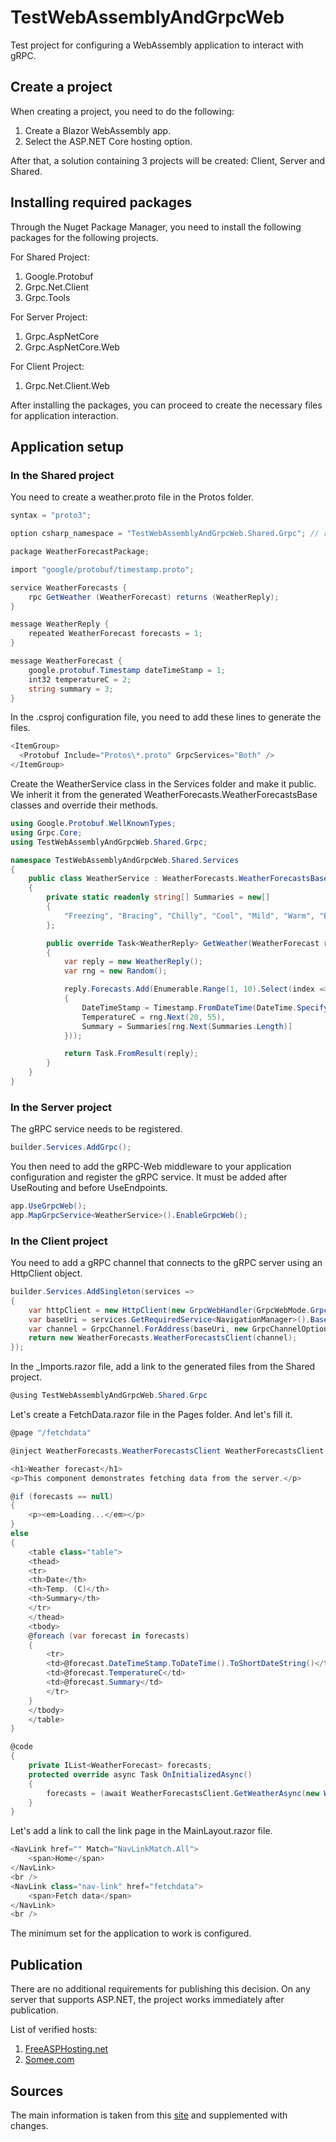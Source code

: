 # TestWebAssemblyAndGrpcWeb

Test project for configuring a WebAssembly application to interact with gRPC.

## Create a project

When creating a project, you need to do the following:
1. Create a Blazor WebAssembly app.
2. Select the ASP.NET Core hosting option.

After that, a solution containing 3 projects will be created: Client, Server and Shared.

## Installing required packages

Through the Nuget Package Manager, you need to install the following packages for the following projects.

For Shared Project:
1. Google.Protobuf
2. Grpc.Net.Client
3. Grpc.Tools

For Server Project:
1. Grpc.AspNetCore
2. Grpc.AspNetCore.Web

For Client Project:
1. Grpc.Net.Client.Web

After installing the packages, you can proceed to create the necessary files for application interaction.

## Application setup

### In the Shared project

You need to create a weather.proto file in the Protos folder.

```csharp
syntax = "proto3"; 

option csharp_namespace = "TestWebAssemblyAndGrpcWeb.Shared.Grpc"; // replace namespace with your own

package WeatherForecastPackage; 

import "google/protobuf/timestamp.proto"; 

service WeatherForecasts {
	rpc GetWeather (WeatherForecast) returns (WeatherReply); 
}

message WeatherReply {
	repeated WeatherForecast forecasts = 1; 
}

message WeatherForecast {
	google.protobuf.Timestamp dateTimeStamp = 1; 
	int32 temperatureC = 2; 
	string summary = 3; 
}
```

In the .csproj configuration file, you need to add these lines to generate the files.

```csharp
<ItemGroup>
  <Protobuf Include="Protos\*.proto" GrpcServices="Both" />
</ItemGroup>
```

Create the WeatherService class in the Services folder and make it public. We inherit it from the generated WeatherForecasts.WeatherForecastsBase classes and override their methods.

```csharp
using Google.Protobuf.WellKnownTypes;
using Grpc.Core;
using TestWebAssemblyAndGrpcWeb.Shared.Grpc;

namespace TestWebAssemblyAndGrpcWeb.Shared.Services
{
	public class WeatherService : WeatherForecasts.WeatherForecastsBase
	{
		private static readonly string[] Summaries = new[]
		{
			"Freezing", "Bracing", "Chilly", "Cool", "Mild", "Warm", "Balmy", "Hot", "Sweltering", "Scorching"
		};

		public override Task<WeatherReply> GetWeather(WeatherForecast request, ServerCallContext context)
		{
			var reply = new WeatherReply();
			var rng = new Random();

			reply.Forecasts.Add(Enumerable.Range(1, 10).Select(index => new WeatherForecast
			{
				DateTimeStamp = Timestamp.FromDateTime(DateTime.SpecifyKind(DateTime.Now.AddDays(index), DateTimeKind.Utc)),
				TemperatureC = rng.Next(20, 55),
				Summary = Summaries[rng.Next(Summaries.Length)]
			}));

			return Task.FromResult(reply);
		}
	}
}
```

### In the Server project

The gRPC service needs to be registered.

```csharp
builder.Services.AddGrpc();
```

You then need to add the gRPC-Web middleware to your application configuration and register the gRPC service. It must be added after UseRouting and before UseEndpoints.

```csharp
app.UseGrpcWeb();
app.MapGrpcService<WeatherService>().EnableGrpcWeb();
```

### In the Client project

You need to add a gRPC channel that connects to the gRPC server using an HttpClient object.

```csharp
builder.Services.AddSingleton(services =>
{
    var httpClient = new HttpClient(new GrpcWebHandler(GrpcWebMode.GrpcWeb, new HttpClientHandler()));
    var baseUri = services.GetRequiredService<NavigationManager>().BaseUri;
    var channel = GrpcChannel.ForAddress(baseUri, new GrpcChannelOptions { HttpClient = httpClient });
    return new WeatherForecasts.WeatherForecastsClient(channel);
});
```

In the _Imports.razor file, add a link to the generated files from the Shared project.

```csharp
@using TestWebAssemblyAndGrpcWeb.Shared.Grpc
```

Let's create a FetchData.razor file in the Pages folder. And let's fill it.

```csharp
@page "/fetchdata" 

@inject WeatherForecasts.WeatherForecastsClient WeatherForecastsClient 

<h1>Weather forecast</h1> 
<p>This component demonstrates fetching data from the server.</p> 

@if (forecasts == null) 
{ 
	<p><em>Loading...</em></p> 
} 
else 
{ 
	<table class="table"> 
	<thead> 
	<tr> 
	<th>Date</th> 
	<th>Temp. (C)</th> 
	<th>Summary</th> 
	</tr> 
	</thead> 
	<tbody> 
	@foreach (var forecast in forecasts) 
	{ 
		<tr> 
		<td>@forecast.DateTimeStamp.ToDateTime().ToShortDateString()</td> 
		<td>@forecast.TemperatureC</td> 
		<td>@forecast.Summary</td> 
		</tr> 
	} 
	</tbody> 
	</table> 
} 

@code 
{ 
	private IList<WeatherForecast> forecasts; 
	protected override async Task OnInitializedAsync() 
	{ 
		forecasts = (await WeatherForecastsClient.GetWeatherAsync(new WeatherForecast())).Forecasts; 
	} 
}
```

Let's add a link to call the link page in the MainLayout.razor file.

```csharp
<NavLink href="" Match="NavLinkMatch.All">
    <span>Home</span> 
</NavLink>
<br />
<NavLink class="nav-link" href="fetchdata">
    <span>Fetch data</span>
</NavLink>
<br />
```

The minimum set for the application to work is configured.

## Publication

There are no additional requirements for publishing this decision. On any server that supports ASP.NET, the project works immediately after publication.

List of verified hosts:
1. [FreeASPHosting.net](https://freeasphosting.net/)
2. [Somee.com](https://somee.com/)

## Sources

The main information is taken from this [site](https://azure.github.io/AppService/2021/03/15/How-to-use-gRPC-Web-with-Blazor-WebAssembly-on-App-Service.html#configure-grpc-web-in-the-server) and supplemented with changes.